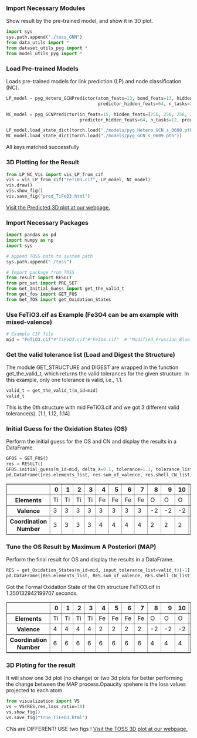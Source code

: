 ### Import Necessary Modules

Show result by the pre-trained model, and show it in 3D plot.


```python
import sys
sys.path.append("./toss_GNN")
from data_utils import *
from dataset_utils_pyg import *
from model_utils_pyg import *
```

### Load Pre-trained Models

Loads pre-trained models for link prediction (LP) and node classification (NC).


```python
LP_model = pyg_Hetero_GCNPredictor(atom_feats=13, bond_feats=13, hidden_feats=[256,256,256,256], 
                                   predictor_hidden_feats=64, n_tasks=2,predictor_dropout=0.3)

NC_model = pyg_GCNPredictor(in_feats=15, hidden_feats=[256, 256, 256, 256], 
                            predictor_hidden_feats=64, n_tasks=12, predictor_dropout=0.3) 

LP_model.load_state_dict(torch.load("./models/pyg_Hetero_GCN_s_0608.pth"))
NC_model.load_state_dict(torch.load("./models/pyg_GCN_s_0609.pth"))
```
All keys matched successfully



### 3D Plotting for the Result


```python
from LP_NC_Vis import vis_LP_from_cif
vis = vis_LP_from_cif("FeTiO3.cif", LP_model, NC_model)
vis.draw()
vis.show_fig()
vis.save_fig("pred_TiFeO3.html")
```
[Visit the Predicted 3D plot at our webpage.](https://www.toss.science/example/pred_TiFeO3.html)



### Import Necessary Packages


```python
import pandas as pd
import numpy as np
import sys

# Append TOSS path to system path
sys.path.append("./toss")

# Import package from TOSS
from result import RESULT
from pre_set import PRE_SET
from Get_Initial_Guess import get_the_valid_t
from get_fos import GET_FOS
from Get_TOS import get_Oxidation_States
```

### Use FeTiO3.cif  as Example (Fe3O4 can be am example with mixed-valence)


```python
# Example CIF file
mid = "FeTiO3.cif"#"TiFeO3.cif"#"Fe3O4.cif"  # "Modified_Prussian_Blue.cif" can be used similarly
```

### Get the valid tolerance list (Load and Digest the Structure)

The module GET_STRUCTURE and DIGEST are wrapped in the function get_the_valid_t, which returns the valid tolerances for the given structure. In this example, only one tolerance is valid, i.e., 1.1.


```python
valid_t = get_the_valid_t(m_id=mid)
valid_t
```

This is the 0th structure with mid FeTiO3.cif and we got 3 different valid tolerance(s).
[1.1, 1.12, 1.14]



### Initial Guess for the Oxidation States (OS)

Perform the initial guess for the OS and CN and display the results in a DataFrame.


```python
GFOS = GET_FOS()
res = RESULT()
GFOS.initial_guess(m_id=mid, delta_X=0.1, tolerance=1.1, tolerance_list=valid_t, res=res)
pd.DataFrame([res.elements_list, res.sum_of_valence, res.shell_CN_list], index=["Elements", "Valence", "Coordination Number"])
```




<div>
<table border="1" class="dataframe">
  <thead>
    <tr style="text-align: right;">
      <th></th>
      <th>0</th>
      <th>1</th>
      <th>2</th>
      <th>3</th>
      <th>4</th>
      <th>5</th>
      <th>6</th>
      <th>7</th>
      <th>8</th>
      <th>9</th>
      <th>10</th>
      <th>11</th>
      <th>12</th>
      <th>13</th>
      <th>14</th>
      <th>15</th>
      <th>16</th>
      <th>17</th>
      <th>18</th>
      <th>19</th>
    </tr>
  </thead>
  <tbody>
    <tr>
      <th>Elements</th>
      <td>Ti</td>
      <td>Ti</td>
      <td>Ti</td>
      <td>Ti</td>
      <td>Fe</td>
      <td>Fe</td>
      <td>Fe</td>
      <td>Fe</td>
      <td>O</td>
      <td>O</td>
      <td>O</td>
      <td>O</td>
      <td>O</td>
      <td>O</td>
      <td>O</td>
      <td>O</td>
      <td>O</td>
      <td>O</td>
      <td>O</td>
      <td>O</td>
    </tr>
    <tr>
      <th>Valence</th>
      <td>3</td>
      <td>3</td>
      <td>3</td>
      <td>3</td>
      <td>3</td>
      <td>3</td>
      <td>3</td>
      <td>3</td>
      <td>-2</td>
      <td>-2</td>
      <td>-2</td>
      <td>-2</td>
      <td>-2</td>
      <td>-2</td>
      <td>-2</td>
      <td>-2</td>
      <td>-2</td>
      <td>-2</td>
      <td>-2</td>
      <td>-2</td>
    </tr>
    <tr>
      <th>Coordination Number</th>
      <td>3</td>
      <td>3</td>
      <td>3</td>
      <td>3</td>
      <td>4</td>
      <td>4</td>
      <td>4</td>
      <td>4</td>
      <td>2</td>
      <td>2</td>
      <td>2</td>
      <td>2</td>
      <td>3</td>
      <td>3</td>
      <td>2</td>
      <td>2</td>
      <td>2</td>
      <td>2</td>
      <td>3</td>
      <td>3</td>
    </tr>
  </tbody>
</table>
</div>



### Tune the OS Result by Maximum A Posteriori (MAP)

Perform the final result for OS and display the results in a DataFrame.


```python
RES = get_Oxidation_States(m_id=mid, input_tolerance_list=valid_t)[-1]
pd.DataFrame([RES.elements_list, RES.sum_of_valence, RES.shell_CN_list], index=["Elements", "Valence", "Coordination Number"])
```

Got the Formal Oxidation State of the 0th structure FeTiO3.cif in 1.350132942199707 seconds.



<div>
<table border="1" class="dataframe">
  <thead>
    <tr style="text-align: right;">
      <th></th>
      <th>0</th>
      <th>1</th>
      <th>2</th>
      <th>3</th>
      <th>4</th>
      <th>5</th>
      <th>6</th>
      <th>7</th>
      <th>8</th>
      <th>9</th>
      <th>10</th>
      <th>11</th>
      <th>12</th>
      <th>13</th>
      <th>14</th>
      <th>15</th>
      <th>16</th>
      <th>17</th>
      <th>18</th>
      <th>19</th>
    </tr>
  </thead>
  <tbody>
    <tr>
      <th>Elements</th>
      <td>Ti</td>
      <td>Ti</td>
      <td>Ti</td>
      <td>Ti</td>
      <td>Fe</td>
      <td>Fe</td>
      <td>Fe</td>
      <td>Fe</td>
      <td>O</td>
      <td>O</td>
      <td>O</td>
      <td>O</td>
      <td>O</td>
      <td>O</td>
      <td>O</td>
      <td>O</td>
      <td>O</td>
      <td>O</td>
      <td>O</td>
      <td>O</td>
    </tr>
    <tr>
      <th>Valence</th>
      <td>4</td>
      <td>4</td>
      <td>4</td>
      <td>4</td>
      <td>2</td>
      <td>2</td>
      <td>2</td>
      <td>2</td>
      <td>-2</td>
      <td>-2</td>
      <td>-2</td>
      <td>-2</td>
      <td>-2</td>
      <td>-2</td>
      <td>-2</td>
      <td>-2</td>
      <td>-2</td>
      <td>-2</td>
      <td>-2</td>
      <td>-2</td>
    </tr>
    <tr>
      <th>Coordination Number</th>
      <td>6</td>
      <td>6</td>
      <td>6</td>
      <td>6</td>
      <td>6</td>
      <td>6</td>
      <td>6</td>
      <td>6</td>
      <td>4</td>
      <td>4</td>
      <td>4</td>
      <td>4</td>
      <td>4</td>
      <td>4</td>
      <td>4</td>
      <td>4</td>
      <td>4</td>
      <td>4</td>
      <td>4</td>
      <td>4</td>
    </tr>
  </tbody>
</table>
</div>



### 3D Ploting for the result

It will show one 3d plot (no change) or two 3d plots for better performing the change between the MAP process.Opaucity spehere is the loss values projected to each atom.


```python
from visualization import VS
vs = VS(RES,res,loss_ratio=10)
vs.show_fig()
vs.save_fig("true_TiFeO3.html")
```

CNs are DIFFERENT! USE two figs !
[Visit the TOSS 3D plot at our webpage.](https://www.toss.science/example/true_TiFeO3.html)

